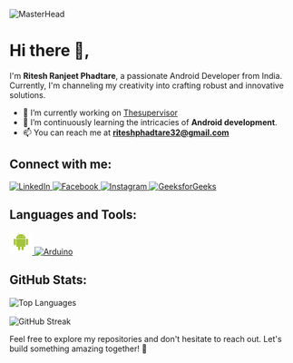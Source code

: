 <!-- Your GitHub README Header -->
![MasterHead](https://user-images.githubusercontent.com/74038190/225813708-98b745f2-7d22-48cf-9150-083f1b00d6c9.gif)

# Hi there 👋,

I'm **Ritesh Ranjeet Phadtare**, a passionate Android Developer from India. Currently, I'm channeling my creativity into crafting robust and innovative solutions.

- 🔭 I’m currently working on [Thesupervisor](https://github.com/atharvaKhewalkar/Thesupervisor)
- 🌱 I’m continuously learning the intricacies of **Android development**.
- 📫 You can reach me at **riteshphadtare32@gmail.com**

## Connect with me:

<p align="left">
  <a href="https://linkedin.com/in/ritesh-phadtare-597911203/" target="blank">
    <img src="https://raw.githubusercontent.com/rahuldkjain/github-profile-readme-generator/master/src/images/icons/Social/linked-in-alt.svg" alt="LinkedIn" height="30" width="40" />
  </a>
  <a href="https://www.facebook.com/profile.php?id=100091315156689" target="blank">
    <img src="https://raw.githubusercontent.com/rahuldkjain/github-profile-readme-generator/master/src/images/icons/Social/facebook.svg" alt="Facebook" height="30" width="40" />
  </a>
  <a href="https://www.instagram.com/_.riteshhh._/" target="blank">
    <img src="https://raw.githubusercontent.com/rahuldkjain/github-profile-readme-generator/master/src/images/icons/Social/instagram.svg" alt="Instagram" height="30" width="40" />
  </a>
  <a href="https://auth.geeksforgeeks.org/user/riteshphadtare32" target="blank">
    <img src="https://raw.githubusercontent.com/rahuldkjain/github-profile-readme-generator/master/src/images/icons/Social/geeks-for-geeks.svg" alt="GeeksforGeeks" height="30" width="40" />
  </a>
</p>

## Languages and Tools:

<p align="left">
  <!-- Add your languages and tools with the corresponding links -->
  <a href="https://developer.android.com" target="_blank" rel="noreferrer">
    <img src="https://raw.githubusercontent.com/devicons/devicon/master/icons/android/android-original-wordmark.svg" alt="Android" width="40" height="40"/>
  </a>
  <a href="https://www.arduino.cc/" target="_blank" rel="noreferrer">
    <img src="https://cdn.worldvectorlogo.com/logos/arduino-1.svg" alt="Arduino" width="40" height="40"/>
  </a>
</p>

## GitHub Stats:

<p align="left">
  <!-- Add your GitHub stats and streak here -->
  <img align="center" src="https://github-readme-stats.vercel.app/api/top-langs?username=riteshphadtare2004&show_icons=true&locale=en&layout=compact" alt="Top Languages" />
</p>

<p align="left">
  <img align="center" src="https://github-readme-streak-stats.herokuapp.com/?user=riteshphadtare2004&" alt="GitHub Streak" />
</p>

Feel free to explore my repositories and don't hesitate to reach out. Let's build something amazing together! 🚀
